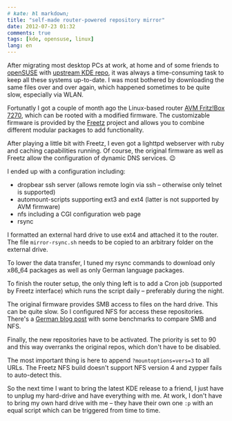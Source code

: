 ```yaml
---
# kate: hl markdown;
title: "self-made router-powered repository mirror"
date: 2012-07-23 01:32
comments: true
tags: [kde, opensuse, linux]
lang: en
---
```


After migrating most desktop PCs at work, at home and of some friends to
[openSUSE][opensuse] with [upstream KDE repo][kde-repo], it was always a
time-consuming task to keep all these systems up-to-date. I was most
bothered by downloading the same files over and over again, which happened
sometimes to be quite slow, especially via WLAN.

Fortunatly I got a couple of month ago the Linux-based router [AVM Fritz!Box 7270][fritz],
which can be rooted with a modified firmware. The customizable firmware is
provided by the [Freetz][freetz] project and allows you to combine different
modular packages to add functionality.

<!--more-->

After playing a little bit with Freetz, I even got a lighttpd webserver with
ruby and caching capabilities running. Of course, the original firmware as well
as Freetz allow the configuration of dynamic DNS services. :wink:

I ended up with a configuration including:

- dropbear ssh server (allows remote login via ssh – otherwise only telnet is supported)
- automount-scripts supporting ext3 and ext4 (latter is not supported by AVM firmware)
- nfs including a CGI configuration web page
- rsync

I formatted an external hard drive to use ext4 and attached it to the router.
The file `mirror-rsync.sh` needs to be copied to an arbitrary folder on the
external drive.

<script src="https://gist.github.com/rriemann/1729496.js?file=mirror-rsync.sh"></script>

To lower the data transfer, I tuned my rsync commands to download only
x86_64 packages as well as only German language packages.

<script src="https://gist.github.com/rriemann/1729496.js?file=include.txt"></script>
<script src="https://gist.github.com/rriemann/1729496.js?file=exclude.txt"></script>

To finish the router setup, the only thing left is to add a Cron job (supported by
Freetz interface) which runs the script daily – preferably during the night.

The original firmware provides SMB access to files on the hard drive. This can be
quite slow. So I configured NFS for access these repositories. There's a
[German blog post][nfs-check] with some benchmarks to compare SMB and NFS.

Finally, the new repositories have to be activated. The priority is set to 90
and this way overranks the original repos, which don't have to be disabled.

<script src="https://gist.github.com/rriemann/1729496.js?file=client.sh"></script>

The most important thing is here to append `?mountoptions=vers=3` to all URLs.
The Freetz NFS build doesn't support NFS version 4 and zypper fails to auto-detect
this.

So the next time I want to bring the latest KDE release to a friend, I just have
to unplug my hard-drive and have everything with me. At work, I don't have to
bring my own hard drive with me – they have their own one `:p` with an equal script
which can be triggered from time to time.

[fritz]: http://en.wikipedia.org/wiki/FRITZ!Box
[opensuse]: http://www.opensuse.org/
[kde-repo]: http://en.opensuse.org/KDE_repositories#Upstream_release_aka._KR48_.28KDE_SC_4.8.29
[freetz]: http://freetz.org/
[nfs-check]: http://linuxundich.de/de/hardware/dateifreigaben-auf-der-fritzbox-via-nfs-und-freetz/